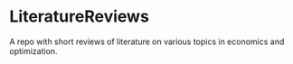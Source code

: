 # LiteratureReviews

A repo with short reviews of literature on various topics in economics and optimization.
